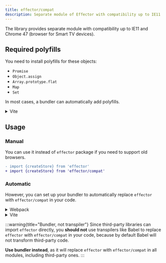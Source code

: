 ```yaml
---
title: effector/compat
description: Separate module of Effector with compatibility up to IE11 and Chrome 47 (browser for Smart TV devices)
---
```


The library provides separate module with compatibility up to IE11 and Chrome 47 (browser for Smart TV devices).

## Required polyfills

You need to install polyfills for these objects:

- `Promise`
- `Object.assign`
- `Array.prototype.flat`
- `Map`
- `Set`

In most cases, a bundler can automatically add polyfills.

<details>
<summary>Vite</summary>

```js
import { defineConfig } from "vite";
import legacy from "@vitejs/plugin-legacy";

export default defineConfig({
  plugins: [
    legacy({
      polyfills: ["es.promise", "es.object.assign", "es.array.flat", "es.map", "es.set"],
    }),
  ],
});
```

</details>

## Usage

### Manual

You can use it instead of `effector` package if you need to support old browsers.

```diff
- import {createStore} from 'effector'
+ import {createStore} from 'effector/compat'
```

### Automatic

However, you can set up your bundler to automatically replace `effector` with `effector/compat` in your code.

<details>
<summary>Webpack</summary>

```js
module.exports = {
  resolve: {
    alias: {
      effector: "effector/compat",
    },
  },
};
```

</details>

<details>
<summary>Vite</summary>

```js
import { defineConfig } from "vite";

export default defineConfig({
  resolve: {
    alias: {
      effector: "effector/compat",
    },
  },
});
```

</details>

:::warning{title="Bundler, not transpiler"}
Since third-party libraries can import `effector` directly, you **should not** use transpilers like Babel to replace `effector` with `effector/compat` in your code, because by default Babel will not transform third-party code.

**Use bundler instead**, as it will replace `effector` with `effector/compat` in all modules, including third-party ones.
:::
